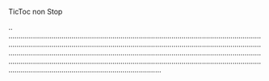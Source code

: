 TicToc non Stop

..
...........................................................................................................................................................................................................................................................................................................................................................................................................................................................................................................................................................................................